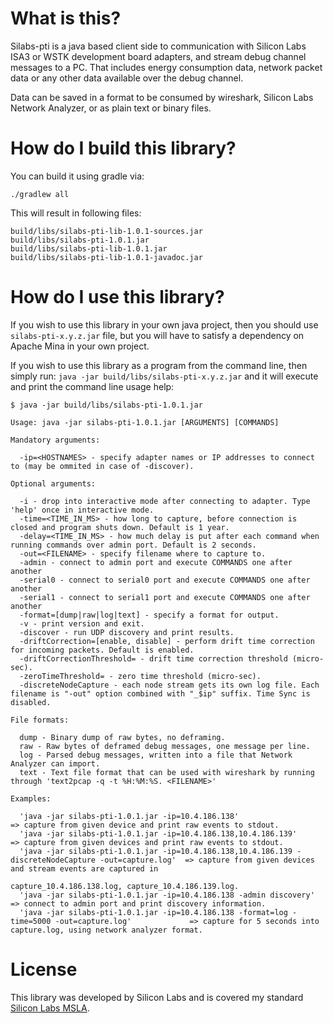 # What is this?

Silabs-pti is a java based client side to communication with Silicon Labs ISA3 or WSTK development board adapters, and stream debug channel messages to a PC.
That includes energy consumption data, network packet data or any other data available over the debug channel.

Data can be saved in a format to be consumed by wireshark, Silicon Labs Network Analyzer, or as plain text or binary files.

# How do I build this library?

You can build it using gradle via:
```
./gradlew all
```
This will result in following files:
```
build/libs/silabs-pti-lib-1.0.1-sources.jar
build/libs/silabs-pti-1.0.1.jar
build/libs/silabs-pti-lib-1.0.1.jar
build/libs/silabs-pti-lib-1.0.1-javadoc.jar
```

# How do I use this library?

If you wish to use this library in your own java project, then you should use `silabs-pti-x.y.z.jar` file, but you will have to satisfy a dependency on Apache Mina in your own project.

If you wish to use this library as a program from the command line, then simply run:
`java -jar build/libs/silabs-pti-x.y.z.jar`
and it will execute and print the command line usage help:
```
$ java -jar build/libs/silabs-pti-1.0.1.jar 

Usage: java -jar silabs-pti-1.0.1.jar [ARGUMENTS] [COMMANDS]

Mandatory arguments:

  -ip=<HOSTNAMES> - specify adapter names or IP addresses to connect to (may be ommited in case of -discover).

Optional arguments:

  -i - drop into interactive mode after connecting to adapter. Type 'help' once in interactive mode.
  -time=<TIME_IN_MS> - how long to capture, before connection is closed and program shuts down. Default is 1 year.
  -delay=<TIME_IN_MS> - how much delay is put after each command when running commands over admin port. Default is 2 seconds.
  -out=<FILENAME> - specify filename where to capture to.
  -admin - connect to admin port and execute COMMANDS one after another
  -serial0 - connect to serial0 port and execute COMMANDS one after another
  -serial1 - connect to serial1 port and execute COMMANDS one after another
  -format=[dump|raw|log|text] - specify a format for output.
  -v - print version and exit.
  -discover - run UDP discovery and print results.
  -driftCorrection=[enable, disable] - perform drift time correction for incoming packets. Default is enabled.
  -driftCorrectionThreshold= - drift time correction threshold (micro-sec).
  -zeroTimeThreshold= - zero time threshold (micro-sec).
  -discreteNodeCapture - each node stream gets its own log file. Each filename is "-out" option combined with "_$ip" suffix. Time Sync is disabled. 

File formats:

  dump - Binary dump of raw bytes, no deframing.
  raw - Raw bytes of deframed debug messages, one message per line.
  log - Parsed debug messages, written into a file that Network Analyzer can import.
  text - Text file format that can be used with wireshark by running through 'text2pcap -q -t %H:%M:%S. <FILENAME>'

Examples:

  'java -jar silabs-pti-1.0.1.jar -ip=10.4.186.138'                                                     => capture from given device and print raw events to stdout.
  'java -jar silabs-pti-1.0.1.jar -ip=10.4.186.138,10.4.186.139'                                        => capture from given devices and print raw events to stdout.
  'java -jar silabs-pti-1.0.1.jar -ip=10.4.186.138,10.4.186.139 -discreteNodeCapture -out=capture.log'  => capture from given devices and stream events are captured in
                                                                                                     capture_10.4.186.138.log, capture_10.4.186.139.log.
  'java -jar silabs-pti-1.0.1.jar -ip=10.4.186.138 -admin discovery'                                    => connect to admin port and print discovery information.
  'java -jar silabs-pti-1.0.1.jar -ip=10.4.186.138 -format=log -time=5000 -out=capture.log'             => capture for 5 seconds into capture.log, using network analyzer format.
```

# License

This library was developed by Silicon Labs and is covered my standard [Silicon Labs MSLA](https://www.silabs.com/about-us/legal/master-software-license-agreement).
